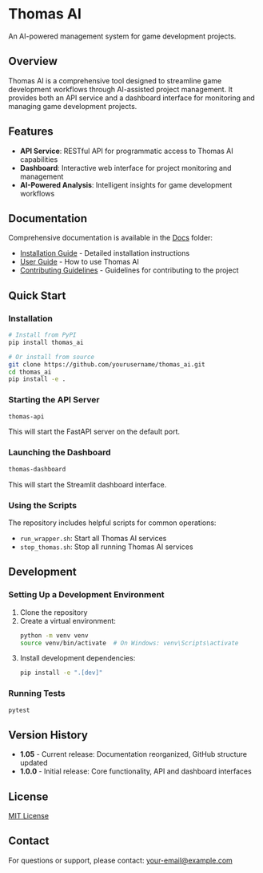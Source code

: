 # Thomas AI

An AI-powered management system for game development projects.

## Overview

Thomas AI is a comprehensive tool designed to streamline game development workflows through AI-assisted project management. It provides both an API service and a dashboard interface for monitoring and managing game development projects.

## Features

- **API Service**: RESTful API for programmatic access to Thomas AI capabilities
- **Dashboard**: Interactive web interface for project monitoring and management
- **AI-Powered Analysis**: Intelligent insights for game development workflows

## Documentation

Comprehensive documentation is available in the [Docs](Docs/) folder:

- [Installation Guide](Docs/installation.md) - Detailed installation instructions
- [User Guide](Docs/user_guide.md) - How to use Thomas AI
- [Contributing Guidelines](Docs/CONTRIBUTING.md) - Guidelines for contributing to the project

## Quick Start

### Installation

```bash
# Install from PyPI
pip install thomas_ai

# Or install from source
git clone https://github.com/yourusername/thomas_ai.git
cd thomas_ai
pip install -e .
```

### Starting the API Server

```bash
thomas-api
```

This will start the FastAPI server on the default port.

### Launching the Dashboard

```bash
thomas-dashboard
```

This will start the Streamlit dashboard interface.

### Using the Scripts

The repository includes helpful scripts for common operations:

- `run_wrapper.sh`: Start all Thomas AI services
- `stop_thomas.sh`: Stop all running Thomas AI services

## Development

### Setting Up a Development Environment

1. Clone the repository
2. Create a virtual environment:
   ```bash
   python -m venv venv
   source venv/bin/activate  # On Windows: venv\Scripts\activate
   ```
3. Install development dependencies:
   ```bash
   pip install -e ".[dev]"
   ```

### Running Tests

```bash
pytest
```

## Version History

- **1.05** - Current release: Documentation reorganized, GitHub structure updated
- **1.0.0** - Initial release: Core functionality, API and dashboard interfaces

## License

[MIT License](LICENSE)

## Contact

For questions or support, please contact: your-email@example.com 